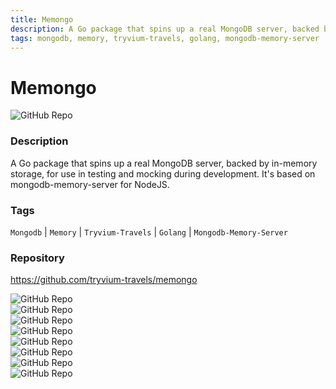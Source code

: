 ```yaml
---
title: Memongo
description: A Go package that spins up a real MongoDB server, backed by in-memory storage, for use in testing and mocking during development. It's based on mongodb-memory-server for NodeJS.
tags: mongodb, memory, tryvium-travels, golang, mongodb-memory-server
---
```

        

# Memongo

![GitHub Repo](https://img.shields.io/static/v1?label=category&message=opensource&color=green)

### Description

A Go package that spins up a real MongoDB server, backed by in-memory storage, for use in testing and mocking during development. It's based on mongodb-memory-server for NodeJS.

### Tags

`Mongodb` | `Memory` | `Tryvium-Travels` | `Golang` | `Mongodb-Memory-Server`

### Repository

https://github.com/tryvium-travels/memongo

![GitHub Repo](https://img.shields.io/github/stars/tryvium-travels/memongo?style=social)<br />![GitHub Repo](https://img.shields.io/github/forks/tryvium-travels/memongo?style=social)<br />![GitHub Repo](https://img.shields.io/github/v/tag/tryvium-travels/memongo?style=social)<br />![GitHub Repo](https://img.shields.io/github/contributors/tryvium-travels/memongo)<br />![GitHub Repo](https://img.shields.io/github/issues-pr/tryvium-travels/memongo)<br />![GitHub Repo](https://img.shields.io/github/issues/tryvium-travels/memongo)<br />![GitHub Repo](https://img.shields.io/github/license/tryvium-travels/memongo)<br />![GitHub Repo](https://img.shields.io/github/last-commit/tryvium-travels/memongo)<br />